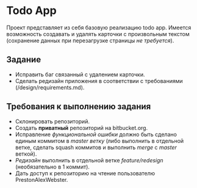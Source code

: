 # Todo App

Проект представляет из себя базовую реализацию todo app. Имеется возможность
создавать и удалять карточки с произвольным текстом (сохранение данных
при перезагрузке страницы *не требуется*). 

## Задание

- Исправить баг связанный с удалением карточки.
- Сделать редизайн приложения в соответствии с требованиями (/design/requirements.md).

## Требования к выполнению задания

- Склонировать репозиторий.
- Создать **приватный** репозиторий на bitbucket.org.
- Исправление *функциональной ошибки* должно быть сделано единым коммитом в *master ветку* (либо выполнить в отдельной
ветке, сделать squash коммитов и выполнить *merge* с *master* веткой).
- *Редизайн* выполнить в отдельной ветке *feature/redesign* (необязательно в 1 коммит).
- Дать доступ к репозиторию на чтение пользователю PrestonAlexWebster.
